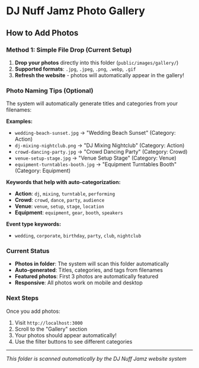 # DJ Nuff Jamz Photo Gallery

## How to Add Photos

### Method 1: Simple File Drop (Current Setup)
1. **Drop your photos** directly into this folder (`public/images/gallery/`)
2. **Supported formats**: `.jpg`, `.jpeg`, `.png`, `.webp`, `.gif`
3. **Refresh the website** - photos will automatically appear in the gallery!

### Photo Naming Tips (Optional)
The system will automatically generate titles and categories from your filenames:

**Examples:**
- `wedding-beach-sunset.jpg` → "Wedding Beach Sunset" (Category: Action)
- `dj-mixing-nightclub.png` → "DJ Mixing Nightclub" (Category: Action)  
- `crowd-dancing-party.jpg` → "Crowd Dancing Party" (Category: Crowd)
- `venue-setup-stage.jpg` → "Venue Setup Stage" (Category: Venue)
- `equipment-turntables-booth.jpg` → "Equipment Turntables Booth" (Category: Equipment)

**Keywords that help with auto-categorization:**
- **Action**: `dj`, `mixing`, `turntable`, `performing`
- **Crowd**: `crowd`, `dance`, `party`, `audience`
- **Venue**: `venue`, `setup`, `stage`, `location`
- **Equipment**: `equipment`, `gear`, `booth`, `speakers`

**Event type keywords:**
- `wedding`, `corporate`, `birthday`, `party`, `club`, `nightclub`

### Current Status
- **Photos in folder**: The system will scan this folder automatically
- **Auto-generated**: Titles, categories, and tags from filenames
- **Featured photos**: First 3 photos are automatically featured
- **Responsive**: All photos work on mobile and desktop

### Next Steps
Once you add photos:
1. Visit `http://localhost:3000` 
2. Scroll to the "Gallery" section
3. Your photos should appear automatically!
4. Use the filter buttons to see different categories

---
*This folder is scanned automatically by the DJ Nuff Jamz website system*

